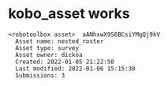 # kobo_asset works

    <robotoolbox asset>  aANhxwX9S6BCsiYMgQj9kV 
      Asset name: nested_roster
      Asset type: survey
      Asset owner: dickoa
      Created: 2022-01-05 21:22:50
      Last modified: 2022-01-06 15:15:30
      Submissions: 3

